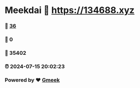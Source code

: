 # Meekdai :link: https://134688.xyz 
### :page_facing_up: [36](https://134688.xyz/tag.html) 
### :speech_balloon: 0 
### :hibiscus: 35402 
### :alarm_clock: 2024-07-15 20:02:23 
### Powered by :heart: [Gmeek](https://github.com/Meekdai/Gmeek)
